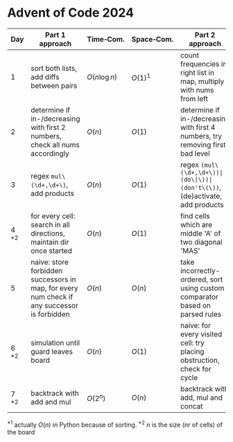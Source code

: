 # Advent of Code 2024

| Day       | Part 1 approach                                                                             | Time&#x2011;Com. | Space&#x2011;Com. | Part 2 approach                                                                | Time&#x2011;Com. | Space&#x2011;Com. |
|-----------|---------------------------------------------------------------------------------------------|------------------|-------------------|--------------------------------------------------------------------------------|------------------|-------------------|
| 1         | sort both lists, add diffs between pairs                                                    | $O(n \log n)$    | $O(1)^{1}$        | count frequencies in right list in map, multiply with nums from left           | $O(n)$           | $O(n)$            |
| 2         | determine if in-/decreasing with first 2 numbers, check all nums accordingly                | $O(n)$           | $O(1)$            | determine if in-/decreasing with first 4 numbers, try removing first bad level | $O(n)$           | $O(1)$            |
| 3         | regex `mul\(\d+,\d+\)`, add products                                                        | $O(n)$           | $O(1)$            | regex `(mul\(\d+,\d+\))\|(do\(\))\|(don't\(\))`, (de)activate, add products    | $O(n)$           | $O(1)$            |
| 4 $^{*2}$ | for every cell: search in all directions, maintain dir once started                         | $O(n)$           | $O(1)$            | find cells which are middle 'A' of two diagonal 'MAS'                          | $O(n)$           | $O(n)$            |
| 5         | naive: store forbidden successors in map, for every num check if any successor is forbidden | $O(n)$           | $O(n)$            | take incorrectly-ordered, sort using custom comparator based on parsed rules   | $O(n\log n)$     | $O(1)^1$          |
| 6 $^{*2}$ | simulation until guard leaves board                                                         | $O(n)$           | $O(1)$            | naive: for every visited cell: try placing obstruction, check for cycle        | $O(n^2)$         | $O(n)$            |
| 7 $^{*2}$ | backtrack with add and mul                                                                  | $O(2^n)$         | $O(n)$            | backtrack with add, mul and concat                                             | $O(3^n)$         | $O(n)$            |

$^{*1}$ actually $O(n)$ in Python because of sorting.
$^{*2}$ $n$ is the size (nr of cells) of the board
